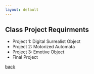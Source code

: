 ```yaml
---
layout: default
---
```


## Class Project Requirments

- Project 1: Digital Surrealist Object
- Project 2: Motorized Automata
- Project 3: Emotive Object
- Final Project  

[back](./)
